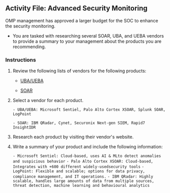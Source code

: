 ## Activity File: Advanced Security Monitoring 


OMP management has approved a larger budget for the SOC to enhance the security monitoring. 

- You are tasked with researching several SOAR, UBA, and UEBA vendors to provide a summary to your management about the products you are recommending.

### Instructions

1. Review the following lists of vendors for the following products:
    - [UBA/UEBA](https://www.itcentralstation.com/categories/user-behavior-analytics-ueba)

    - [SOAR](https://www.itcentralstation.com/categories/security-orchestration-automation-and-response-soar)
  
2. Select a vendor for each product.

    `- UBA/UEBA: Microsoft Sentiel, Palo Alto Cortex XSOAR, Splunk SOAR, LogPoint`

    `- SOAR: IBM QRadar, Cynet, Securonix Next-gen SIEM, Rapid7 InsightIDR`

3. Research each product by visiting their vendor's website.
  
4. Write a summary of your product and include the following information:

    `- Microsoft Sentiel: Cloud-based, uses AI & MLto detect anomalies and suspicious behavior`
    `- Palo Alto Cortex XSOAR: Cloud-based, Integrates with +600 different widely-usedsecurity tools`
    `- LogPoint: Flexible and scalable; options for data privacy, compliance management, and IT operations.`
    `- IBM QRadar: Highly scalable, handles large amounts of data from multiple sources, threat detection, machine learning and behavioural analytics`
